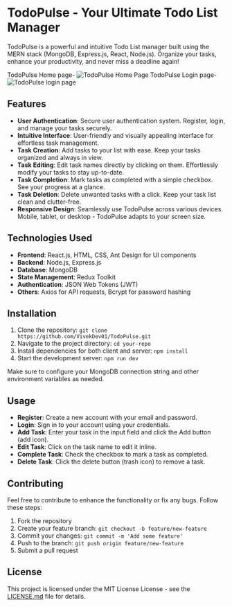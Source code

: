 # TodoPulse - Your Ultimate Todo List Manager

TodoPulse is a powerful and intuitive Todo List manager built using the MERN stack (MongoDB, Express.js, React, Node.js). Organize your tasks, enhance your productivity, and never miss a deadline again!

TodoPulse Home page-
![TodoPulse Home Page](https://github.com/VivekDev01/TodoPulse/assets/82317665/1122cdf4-97eb-4c10-96d5-eadd2969f3a9)
TodoPulse Login page-
![TodoPulse login page](https://github.com/VivekDev01/TodoPulse/assets/82317665/4c0e7e45-c2ec-427f-ac03-0539a73cb753)

## Features

- **User Authentication**: Secure user authentication system. Register, login, and manage your tasks securely.
- **Intuitive Interface**: User-friendly and visually appealing interface for effortless task management.
- **Task Creation**: Add tasks to your list with ease. Keep your tasks organized and always in view.
- **Task Editing**: Edit task names directly by clicking on them. Effortlessly modify your tasks to stay up-to-date.
- **Task Completion**: Mark tasks as completed with a simple checkbox. See your progress at a glance.
- **Task Deletion**: Delete unwanted tasks with a click. Keep your task list clean and clutter-free.
- **Responsive Design**: Seamlessly use TodoPulse across various devices. Mobile, tablet, or desktop - TodoPulse adapts to your screen size.

## Technologies Used

- **Frontend**: React.js, HTML, CSS, Ant Design for UI components
- **Backend**: Node.js, Express.js
- **Database**: MongoDB
- **State Management**: Redux Toolkit
- **Authentication**: JSON Web Tokens (JWT)
- **Others**: Axios for API requests, Bcrypt for password hashing

## Installation

1. Clone the repository: `git clone https://github.com/VivekDev01/TodoPulse.git`
2. Navigate to the project directory: `cd your-repo`
3. Install dependencies for both client and server: `npm install`
4. Start the development server: `npm run dev`

Make sure to configure your MongoDB connection string and other environment variables as needed.

## Usage

- **Register**: Create a new account with your email and password.
- **Login**: Sign in to your account using your credentials.
- **Add Task**: Enter your task in the input field and click the Add button (add icon).
- **Edit Task**: Click on the task name to edit it inline.
- **Complete Task**: Check the checkbox to mark a task as completed.
- **Delete Task**: Click the delete button (trash icon) to remove a task.

## Contributing

Feel free to contribute to enhance the functionality or fix any bugs. Follow these steps:

1. Fork the repository
2. Create your feature branch: `git checkout -b feature/new-feature`
3. Commit your changes: `git commit -m 'Add some feature'`
4. Push to the branch: `git push origin feature/new-feature`
5. Submit a pull request

## License

This project is licensed under the MIT License License - see the [LICENSE.md](https://github.com/VivekDev01/TodoPulse/blob/main/LICENSE) file for details.

